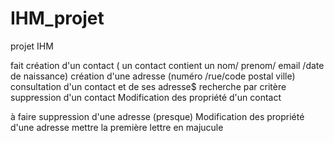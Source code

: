 IHM_projet
==========

projet IHM


fait 
création d'un contact ( un contact contient un nom/ prenom/ email /date de naissance)
création d'une adresse (numéro /rue/code postal ville) 
consultation d'un contact et de ses adresse$
recherche par critère
suppression d'un contact
Modification des propriété d'un contact 

à faire
suppression d'une adresse (presque)
Modification des propriété d'une adresse
mettre la première lettre en majucule
